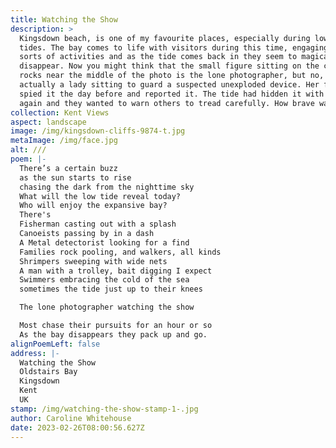 ```yaml
---
title: Watching the Show
description: >
  Kingsdown beach, is one of my favourite places, especially during low spring
  tides. The bay comes to life with visitors during this time, engaging in all
  sorts of activities and as the tide comes back in they seem to magically
  disappear. Now you might think that the small figure sitting on the chalk
  rocks near the middle of the photo is the lone photographer, but no, it was
  actually a lady sitting to guard a suspected unexploded device. Her friend had
  spied it the day before and reported it. The tide had hidden it with sand
  again and they wanted to warn others to tread carefully. How brave was that?
collection: Kent Views
aspect: landscape
image: /img/kingsdown-cliffs-9874-t.jpg
metaImage: /img/face.jpg
alt: ///
poem: |-
  There’s a certain buzz
  as the sun starts to rise 
  chasing the dark from the nighttime sky
  What will the low tide reveal today?
  Who will enjoy the expansive bay?
  There's
  Fisherman casting out with a splash
  Canoeists passing by in a dash
  A Metal detectorist looking for a find
  Families rock pooling, and walkers, all kinds
  Shrimpers sweeping with wide nets
  A man with a trolley, bait digging I expect
  Swimmers embracing the cold of the sea
  sometimes the tide just up to their knees

  The lone photographer watching the show

  Most chase their pursuits for an hour or so
  As the bay disappears they pack up and go.
alignPoemLeft: false
address: |-
  Watching the Show
  Oldstairs Bay
  Kingsdown
  Kent
  UK
stamp: /img/watching-the-show-stamp-1-.jpg
author: Caroline Whitehouse
date: 2023-02-26T08:00:56.627Z
---
```

